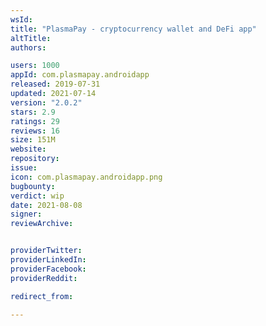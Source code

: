 ```yaml
---
wsId: 
title: "PlasmaPay - cryptocurrency wallet and DeFi app"
altTitle: 
authors:

users: 1000
appId: com.plasmapay.androidapp
released: 2019-07-31
updated: 2021-07-14
version: "2.0.2"
stars: 2.9
ratings: 29
reviews: 16
size: 151M
website: 
repository: 
issue: 
icon: com.plasmapay.androidapp.png
bugbounty: 
verdict: wip
date: 2021-08-08
signer: 
reviewArchive:


providerTwitter: 
providerLinkedIn: 
providerFacebook: 
providerReddit: 

redirect_from:

---
```



